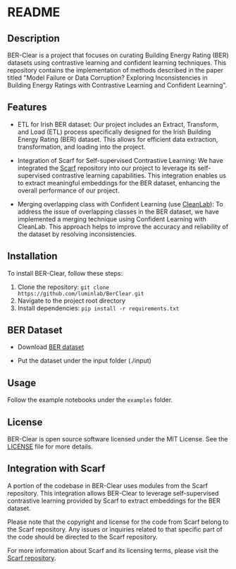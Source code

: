 # README

## Description

BER-Clear is a project that focuses on curating Building Energy Rating (BER) datasets using contrastive learning and confident learning techniques. This repository contains the implementation of methods described in the paper titled "Model Failure or Data Corruption? Exploring Inconsistencies in Building Energy Ratings with Contrastive Learning and Confident Learning".

## Features

- ETL for Irish BER dataset: Our project includes an Extract, Transform, and Load (ETL) process specifically designed for the Irish Building Energy Rating (BER) dataset. This allows for efficient data extraction, transformation, and loading into the project.

- Integration of Scarf for Self-supervised Contrastive Learning: We have integrated the [Scarf](https://github.com/clabrugere/pytorch-scarf) repository into our project to leverage its self-supervised contrastive learning capabilities. This integration enables us to extract meaningful embeddings for the BER dataset, enhancing the overall performance of our project.

- Merging overlapping class with Confident Learning (use [CleanLab](https://github.com/cleanlab/cleanlab)): To address the issue of overlapping classes in the BER dataset, we have implemented a merging technique using Confident Learning with CleanLab. This approach helps to improve the accuracy and reliability of the dataset by resolving inconsistencies.


## Installation

To install BER-Clear, follow these steps:

1. Clone the repository: `git clone https://github.com/luminlab/BerClear.git`
2. Navigate to the project root directory
3. Install dependencies: `pip install -r requirements.txt`

## BER Dataset
- Download [BER dataset](https://ndber.seai.ie/BERResearchTool/ber/search.aspx)

- Put the dataset under the input folder (./input)

## Usage
Follow the example notebooks under the `examples` folder.

## License

BER-Clear is open source software licensed under the MIT License. See the [LICENSE](LICENSE) file for more details.

## Integration with Scarf

A portion of the codebase in BER-Clear uses modules from the Scarf repository. This integration allows BER-Clear to leverage self-supervised contrastive learning provided by Scarf to extract embeddings for the BER dataset.

Please note that the copyright and license for the code from Scarf belong to the Scarf repository. Any issues or inquiries related to that specific part of the code should be directed to the Scarf repository.

For more information about Scarf and its licensing terms, please visit the [Scarf repository](https://github.com/clabrugere/pytorch-scarf).




